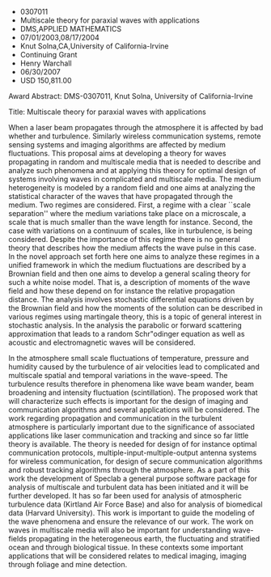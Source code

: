 
* 0307011
* Multiscale theory for paraxial waves with applications
* DMS,APPLIED MATHEMATICS
* 07/01/2003,08/17/2004
* Knut Solna,CA,University of California-Irvine
* Continuing Grant
* Henry Warchall
* 06/30/2007
* USD 150,811.00

Award Abstract: DMS-0307011, Knut Solna, University of California-Irvine

Title: Multiscale theory for paraxial waves with applications

When a laser beam propagates through the atmosphere it is affected by bad
whether and turbulence. Similarly wireless communication systems, remote sensing
systems and imaging algorithms are affected by medium fluctuations. This
proposal aims at developing a theory for waves propagating in random and
multiscale media that is needed to describe and analyze such phenomena and at
applying this theory for optimal design of systems involving waves in
complicated and multiscale media. The medium heterogeneity is modeled by a
random field and one aims at analyzing the statistical character of the waves
that have propagated through the medium. Two regimes are considered. First, a
regime with a clear ``scale separation'' where the medium variations take place
on a microscale, a scale that is much smaller than the wave length for instance.
Second, the case with variations on a continuum of scales, like in turbulence,
is being considered. Despite the importance of this regime there is no general
theory that describes how the medium affects the wave pulse in this case. In the
novel approach set forth here one aims to analyze these regimes in a unified
framework in which the medium fluctuations are described by a Brownian field and
then one aims to develop a general scaling theory for such a white noise model.
That is, a description of moments of the wave field and how these depend on for
instance the relative propagation distance. The analysis involves stochastic
differential equations driven by the Brownian field and how the moments of the
solution can be described in various regimes using martingale theory, this is a
topic of general interest in stochastic analysis. In the analysis the parabolic
or forward scattering approximation that leads to a random Schr\"odinger
equation as well as acoustic and electromagnetic waves will be considered.

In the atmosphere small scale fluctuations of temperature, pressure and
humidity caused by the turbulence of air velocities lead to complicated and
multiscale spatial and temporal variations in the wave-speed. The turbulence
results therefore in phenomena like wave beam wander, beam broadening and
intensity fluctuation (scintillation). The proposed work that will characterize
such effects is important for the design of imaging and communication algorithms
and several applications will be considered. The work regarding propagation and
communication in the turbulent atmosphere is particularly important due to the
significance of associated applications like laser communication and tracking
and since so far little theory is available. The theory is needed for design of
for instance optimal communication protocols, multiple-input-multiple-output
antenna systems for wireless communication, for design of secure communication
algorithms and robust tracking algorithms through the atmosphere. As a part of
this work the development of Speclab a general purpose software package for
analysis of multiscale and turbulent data has been initiated and it will be
further developed. It has so far been used for analysis of atmospheric
turbulence data (Kirtland Air Force Base) and also for analysis of biomedical
data (Harvard University). This work is important to guide the modeling of the
wave phenomena and ensure the relevance of our work. The work on waves in
multiscale media will also be important for understanding wave-fields
propagating in the heterogeneous earth, the fluctuating and stratified ocean and
through biological tissue. In these contexts some important applications that
will be considered relates to medical imaging, imaging through foliage and mine
detection.




